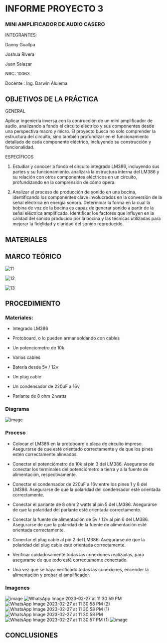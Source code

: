 # INFORME PROYECTO 3

### MINI AMPLIFICADOR DE AUDIO CASERO

INTEGRANTES:

Danny Guallpa

Joshua Rivera

Juan Salazar

NRC: 10063

Docente : Ing. Darwin Alulema

## OBJETIVOS DE LA PRÁCTICA

GENERAL

Aplicar ingeniería inversa con la contrucción de un mini amplificador de audio, analizando a fondo el circuito eléctrico y sus componentes desde una perspectiva macro y micro. El proyecto busca no solo comprender la estructura del circuito, sino también profundizar en el funcionamiento detallado de cada componente eléctrico, incluyendo su construcción y funcionalidad.

ESPECÍFICOS

1. Estudiar y conocer a fondo el circuito integrado LM386, incluyendo sus partes y su funcionamiento. analizará la estructura interna del LM386 y su relación con otros componentes eléctricos en un circuito, profundizando en la comprensión de cómo opera.

2. Analizar el proceso de producción de sonido en una bocina, identificando los componentes clave involucrados en la conversión de la señal eléctrica en energía sonora. Determinar la forma en la cual la bobina de voz de la bocina es capaz de generar sonido a partir de la señal eléctrica amplificada. Identificar los factores que influyen en la calidad del sonido producido por la bocina y las técnicas utilizadas para mejorar la fidelidad y claridad del sonido reproducido.

## MATERIALES

## MARCO TEÓRICO

![11](https://user-images.githubusercontent.com/116693260/221691061-2623e260-1e7c-4d8a-ad4a-35bd5380e083.jpg)

![12](https://user-images.githubusercontent.com/116693260/221691065-3ce2e263-f08c-4032-ad05-bcb14c641b44.jpg)

![13](https://user-images.githubusercontent.com/116693260/221691067-f788dc26-3b40-464e-8dbe-f3ec36b3a94e.jpg)

## PROCEDIMIENTO

### Materiales:

- Integrado LM386

- Protoboard, o lo pueden armar soldando con cables

- Un potenciometro de 10k

- Varios cables

- Batería desde 5v / 12v

- Un plug cable

- Un condensador de 220uF a 16v

- Parlante de 8 ohm 2 watts

### Diagrama 

![image](https://user-images.githubusercontent.com/117873786/221751826-a9342cfa-056d-4038-b89e-040408b678b6.png)

### Proceso 

- Colocar el LM386 en la protoboard o placa de circuito impreso. Asegurarse de que esté orientado correctamente y de que los pines estén correctamente alineados.

- Conectar el potenciómetro de 10k al pin 3 del LM386. Asegurarse de conectar los terminales del potenciómetro a tierra y a la fuente de alimentación, respectivamente.

- Conectar el condensador de 220uF a 16v entre los pines 1 y 8 del LM386. Asegurarse de que la polaridad del condensador esté orientada correctamente.

- Conectar el parlante de 8 ohm 2 watts al pin 5 del LM386. Asegurarse de que la polaridad del parlante esté orientada correctamente.

- Conectar la fuente de alimentación de 5v / 12v al pin 6 del LM386. Asegurarse de que la polaridad de la fuente de alimentación esté orientada correctamente.

- Conectar el plug cable al pin 2 del LM386. Asegurarse de que la polaridad del plug cable esté orientada correctamente.

- Verificar cuidadosamente todas las conexiones realizadas, para asegurarse de que todo esté correctamente conectado.

- Una vez que se haya verificado todas las conexiones, encender la alimentación y probar el amplificador.

### Imagenes 

![image](https://user-images.githubusercontent.com/117873786/221754358-16022794-3747-4558-99e5-d852d91f2c27.png)
![WhatsApp Image 2023-02-27 at 11 30 59 PM](https://user-images.githubusercontent.com/117873786/221754640-e7ee8521-94ef-477c-b62b-0ea853d209db.jpeg)
![WhatsApp Image 2023-02-27 at 11 30 58 PM (2)](https://user-images.githubusercontent.com/117873786/221754643-9cdf705e-59d9-4987-ba84-0f10649c14b4.jpeg)
![WhatsApp Image 2023-02-27 at 11 30 58 PM (1)](https://user-images.githubusercontent.com/117873786/221754644-424c906c-45b5-4e54-a425-f338d82dd58e.jpeg)
![WhatsApp Image 2023-02-27 at 11 30 58 PM](https://user-images.githubusercontent.com/117873786/221754645-ec030481-d29f-496e-a566-e2ce412af8f3.jpeg)
![WhatsApp Image 2023-02-27 at 11 30 57 PM (1)](https://user-images.githubusercontent.com/117873786/221754647-5ab7ac98-64c6-4900-8d79-6b1a98b13c55.jpeg)
![image](https://user-images.githubusercontent.com/117873786/221755636-b2161a75-ae34-4da8-9cd7-b5b822f7ef49.png)

## CONCLUSIONES


